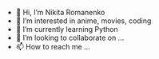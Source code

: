 - 👋 Hi, I’m Nikita Romanenko
- 👀 I’m interested in anime, movies, coding
- 🌱 I’m currently learning Python
- 💞️ I’m looking to collaborate on ...
- 📫 How to reach me ...

<!---
nickroma96/nickroma96 is a ✨ special ✨ repository because its `README.md` (this file) appears on your GitHub profile.
You can click the Preview link to take a look at your changes.
--->
